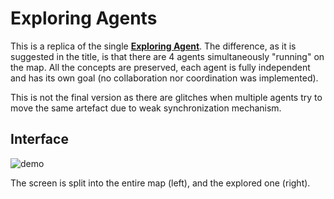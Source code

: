 # Exploring Agents

This is a replica of the single [**Exploring Agent**](https://github.com/Iulian-Stan/ExploringAgent).
The difference, as it is suggested in the title, is that there are 4 agents simultaneously "running"
on the map. All the concepts are preserved, each agent is fully independent and has its own goal 
(no collaboration nor coordination was implemented).

This is not the final version as there are glitches when multiple agents try to move the same artefact
due to weak synchronization mechanism.

## Interface 

![demo](https://raw.githubusercontent.com/Iulian-Stan/ExploringAgents/b2c277aa3475f0c991f57b953fe02d40d52816d4/demo.PNG)

The screen is split into the entire map (left), and the explored one (right).
